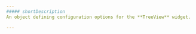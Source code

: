 ```yaml
---
##### shortDescription
An object defining configuration options for the **TreeView** widget.

---
```

